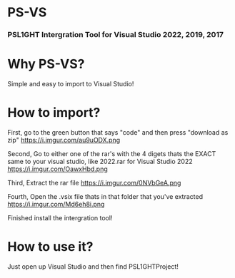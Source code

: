 # PS-VS
### PSL1GHT Intergration Tool for Visual Studio 2022, 2019, 2017

# Why PS-VS?
Simple and easy to import to Visual Studio!

# How to import?
First, go to the green button that says "code" and then press "download as zip"
https://i.imgur.com/au9uODX.png

Second, Go to either one of the rar's with the 4 digets thats the EXACT same to your visual studio, like 2022.rar for Visual Studio 2022
https://i.imgur.com/OawxHbd.png

Third, Extract the rar file
https://i.imgur.com/0NVbGeA.png

Fourth, Open the .vsix file thats in that folder that you've extracted
https://i.imgur.com/Md6eh8i.png

Finished install the intergration tool!

# How to use it?

Just open up Visual Studio and then find PSL1GHTProject!
